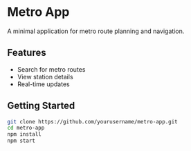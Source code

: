 # Metro App

A minimal application for metro route planning and navigation.

## Features

- Search for metro routes
- View station details
- Real-time updates

## Getting Started

```bash
git clone https://github.com/yourusername/metro-app.git
cd metro-app
npm install
npm start
```